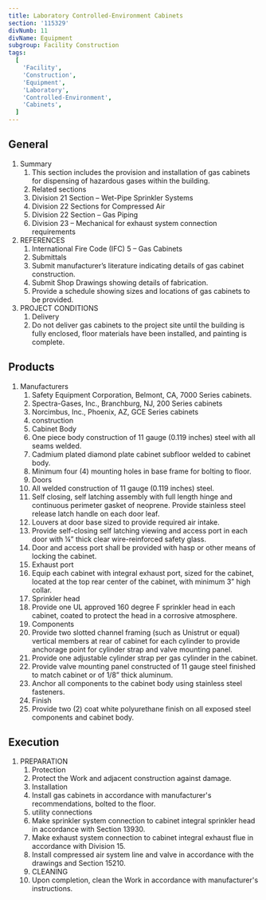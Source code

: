 ```yaml
---
title: Laboratory Controlled-Environment Cabinets
section: '115329'
divNumb: 11
divName: Equipment
subgroup: Facility Construction
tags:
  [
    'Facility',
    'Construction',
    'Equipment',
    'Laboratory',
    'Controlled-Environment',
    'Cabinets',
  ]
---
```


## General

1. Summary
   1. This section includes the provision and installation of gas cabinets for dispensing of hazardous gases within the building.
   1. Related sections
   1. Division 21 Section – Wet-Pipe Sprinkler Systems
   1. Division 22 Sections for Compressed Air
   1. Division 22 Section – Gas Piping
   1. Division 23 – Mechanical for exhaust system connection requirements
1. REFERENCES
   1. International Fire Code (IFC)
      5 – Gas Cabinets
   1. Submittals
   1. Submit manufacturer’s literature indicating details of gas cabinet construction.
   1. Submit Shop Drawings showing details of fabrication.
   1. Provide a schedule showing sizes and locations of gas cabinets to be provided.
1. PROJECT CONDITIONS
   1. Delivery
   2. Do not deliver gas cabinets to the project site until the building is fully enclosed, floor materials have been installed, and painting is complete.

## Products

1. Manufacturers
   1. Safety Equipment Corporation, Belmont, CA, 7000 Series cabinets.
   1. Spectra-Gases, Inc., Branchburg, NJ, 200 Series cabinets
   1. Norcimbus, Inc., Phoenix, AZ, GCE Series cabinets
   1. construction
   1. Cabinet Body
   1. One piece body construction of 11 gauge (0.119 inches) steel with all seams welded.
   1. Cadmium plated diamond plate cabinet subfloor welded to cabinet body.
   1. Minimum four (4) mounting holes in base frame for bolting to floor.
   1. Doors
   1. All welded construction of 11 gauge (0.119 inches) steel.
   1. Self closing, self latching assembly with full length hinge and continuous perimeter gasket of neoprene. Provide stainless steel release latch handle on each door leaf.
   1. Louvers at door base sized to provide required air intake.
   1. Provide self-closing self latching viewing and access port in each door with ¼” thick clear wire-reinforced safety glass.
   1. Door and access port shall be provided with hasp or other means of locking the cabinet.
   1. Exhaust port
   1. Equip each cabinet with integral exhaust port, sized for the cabinet, located at the top rear center of the cabinet, with minimum 3” high collar.
   1. Sprinkler head
   1. Provide one UL approved 160 degree F sprinkler head in each cabinet, coated to protect the head in a corrosive atmosphere.
   1. Components
   1. Provide two slotted channel framing (such as Unistrut or equal) vertical members at rear of cabinet for each cylinder to provide anchorage point for cylinder strap and valve mounting panel.
   1. Provide one adjustable cylinder strap per gas cylinder in the cabinet.
   1. Provide valve mounting panel constructed of 11 gauge steel finished to match cabinet or of 1/8” thick aluminum.
   1. Anchor all components to the cabinet body using stainless steel fasteners.
   1. Finish
   1. Provide two (2) coat white polyurethane finish on all exposed steel components and cabinet body.

## Execution

1. PREPARATION
   1. Protection
   1. Protect the Work and adjacent construction against damage.
   1. Installation
   1. Install gas cabinets in accordance with manufacturer's recommendations, bolted to the floor.
   1. utility connections
   1. Make sprinkler system connection to cabinet integral sprinkler head in accordance with Section 13930.
   1. Make exhaust system connection to cabinet integral exhaust flue in accordance with Division 15.
   1. Install compressed air system line and valve in accordance with the drawings and Section 15210.
   1. CLEANING
   1. Upon completion, clean the Work in accordance with manufacturer's instructions.
